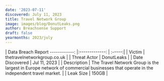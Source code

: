 ```yaml
---
date: '2023-07-11'
discovered: July 11, 2023
title: Travel Network Group
image: images/blog/DonutLeaks.png
author: Breachsense Support
draft: false
yearmonths: 2023/july
---
```



| Data Breach Report
------------:     |:-------------:    | :-----:|
| Victim      | thetravelnetworkgroup.co.uk      | 
| Threat Actor      | DonutLeaks      | 
| Date Discovered      | Jul 11, 2023      | 
| Description      | The Travel Network Group is the largest in Europe network of commercial businesses that operate in the independent travel market.      | 
| Leak Size      | 150GB      | 

